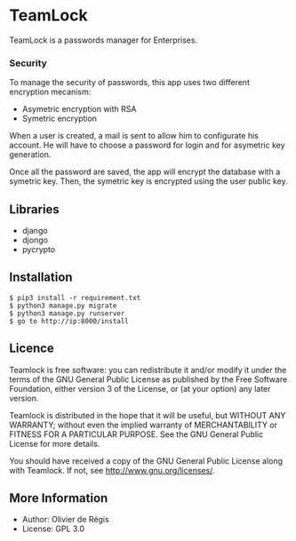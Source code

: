 TeamLock
===================================

TeamLock is a passwords manager for Enterprises. 

### Security

To manage the security of passwords, this app uses two different encryption mecanism:
- Asymetric encryption with RSA
- Symetric encryption

When a user is created, a mail is sent to allow him to configurate his account. He will have to choose a password for login and for asymetric key generation.

Once all the password are saved, the app will encrypt the database with a symetric key.
Then, the symetric key is encrypted using the user public key.

## Libraries

- django
- djongo
- pycrypto

## Installation

    $ pip3 install -r requirement.txt
    $ python3 manage.py migrate
    $ python3 manage.py runserver
    $ go to http://ip:8000/install

## Licence

Teamlock is free software: you can redistribute it and/or modify
it under the terms of the GNU General Public License as published by
the Free Software Foundation, either version 3 of the License, or
(at your option) any later version.

Teamlock is distributed in the hope that it will be useful,
but WITHOUT ANY WARRANTY; without even the implied warranty of
MERCHANTABILITY or FITNESS FOR A PARTICULAR PURPOSE.  See the
GNU General Public License for more details.

You should have received a copy of the GNU General Public License
along with Teamlock.  If not, see <http://www.gnu.org/licenses/>.

## More Information

- Author: Olivier de Régis
- License: GPL 3.0
